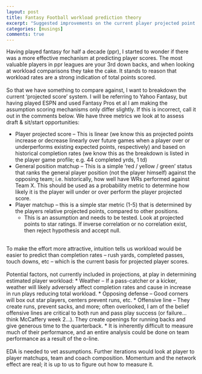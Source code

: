 ```yaml
---
layout: post
title: Fantasy Football workload prediction theory
excerpt: "Suggested improvements on the current player projected point scoring mechanism."
categories: [musings]
comments: true
---
```

Having played fantasy for half a decade (ppr), I started to wonder if there was a more effective mechanism at predicting player scores. The most valuable players in ppr leagues are your 3rd down backs, and when looking at workload comparisons they take the cake. It stands to reason that workload rates are a strong indication of total points scored. 
<br>
<br>
So that we have something to compare against, I want to breakdown the current ‘projected score’ system. I will be referring to Yahoo Fantasy, but having played ESPN and used Fantasy Pros et al I am making the assumption scoring mechanisms only differ slightly. If this is incorrect, call it out in the comments below. We have three metrics we look at to assess draft & sit/start opportunities:
* Player projected score – This is linear (we know this as projected points increase or decrease linearly over future games when a player over or underperforms existing expected points, respectively) and based on historical completion rates (we know this as the breakdown is listed in the player game profile; e.g. 44 completed yrds, 1 td)
* General position matchup – This is a simple ‘red / yellow / green’ status that ranks the general player position (not the player himself) against the opposing team; i.e. historically, how well have WRs performed against Team X. This should be used as a probability metric to determine how likely it is the player will under or over perform the player projected score. 
* Player matchup – this is a simple star metric (1-5) that is determined by the players relative projected points, compared to other positions. 
  * This is an assumption and needs to be tested. Look at projected points to star ratings. If inverse correlation or no correlation exist, then reject hypothesis and accept null.  
<br>
To make the effort more attractive, intuition tells us workload would be easier to predict than completion rates – rush yards, completed passes, touch downs, etc – which is the current basis for projected player scores. 
<br>
<br>
Potential factors, not currently included in projections, at play in determining estimated player workload:
* Weather – If a pass-catcher or a kicker, weather will likely adversely affect completion rates and cause in increase in run plays reducing total workload. 
* Opposing defense – Good corners will box out star players, centers prevent runs, etc. 
* Offensive line – They create runs, prevent sacks, and more; often overlooked, I am of the belief offensive lines are critical to both run and pass play success (or failure…think McCaffery week 2…). They create openings for running backs and give generous time to the quarterback. 
  * It is inherently difficult to measure much of their performance, and an entire analysis could be done on team performance as a result of the o-line. 
<br>
<br>
EDA is needed to vet assumptions. Further iterations would look at player to player matchups, team and coach composition. Momentum and the network effect are real; it is up to us to figure out how to measure it.
